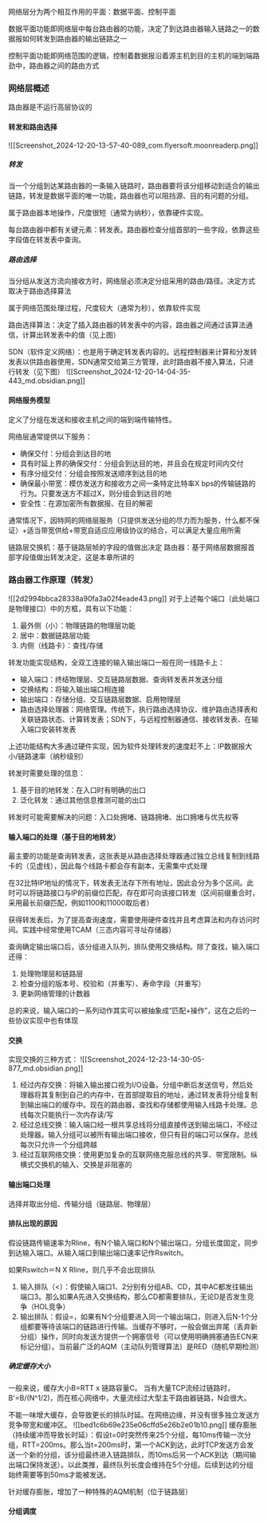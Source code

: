 网络层分为两个相互作用的平面：数据平面、控制平面

数据平面功能即网络层中每台路由器的功能，决定了到达路由器输入链路之一的数据报如何转发到路由器的输出链路之一

控制平面功能即网络范围的逻辑，控制着数据报沿着源主机到目的主机的端到端路劲中，路由器之间的路由方式

### 网络层概述

路由器是不运行高层协议的

#### 转发和路由选择

![[Screenshot_2024-12-20-13-57-40-089_com.flyersoft.moonreaderp.png]]
##### 转发
当一个分组到达某路由器的一条输入链路时，路由器要将该分组移动到适合的输出链路，转发是数据平面的唯一功能，路由器也可以阻挡源、目的有问题的分组。

属于路由器本地操作，尺度很短（通常为纳秒），依靠硬件实现。

每台路由器中都有关键元素：转发表。路由器检查分组首部的一些字段，依靠这些字段值在转发表中查询。

##### 路由选择
当分组从发送方流向接收方时，网络层必须决定分组采用的路由/路径。决定方式取决于路由选择算法

属于网络范围处理过程，尺度较大（通常为秒），依靠软件实现

路由选择算法：决定了插入路由器的转发表中的内容，路由器之间通过该算法通信，计算出转发表中的值（见上图）

SDN（软件定义网络）：也是用于确定转发表内容的。远程控制器来计算和分发转发表以供路由器使用，SDN通常交给第三方管理，此时路由器不接入算法，只进行转发（见下图）
![[Screenshot_2024-12-20-14-04-35-443_md.obsidian.png]]

#### 网络服务模型
定义了分组在发送和接收主机之间的端到端传输特性。

网络层通常提供以下服务：
- 确保交付：分组会到达目的地
- 具有时延上界的确保交付：分组会到达目的地，并且会在规定时间内交付
- 有序分组交付：分组会按照发送顺序到达目的地
- 确保最小带宽：模仿发送方和接收方之间一条特定比特率X bps的传输链路的行为。只要发送方不超过X，则分组会到达目的地
- 安全性：在源加密所有数据报、在目的解密

通常情况下，因特网的网络层服务（只提供发送分组的尽力而为服务，什么都不保证）+适当带宽供给+带宽自适应应用级协议的结合，可以满足大量应用所需

链路层交换机：基于链路层帧的字段的值做出决定
路由器：基于网络层数据报首部字段值做出转发决定，这是本章所讲的

### 路由器工作原理（转发）

![[2d2994bbca28338a90fa3a02f4eade43.png]]
对于上述每个端口（此处端口是物理接口）中的方框，具有以下功能：
1. 最外侧（小）：物理链路的物理层功能
2. 居中：数据链路层功能
3. 内侧（线路卡）：查找/存储

转发功能实现结构，全双工连接的输入输出端口一般在同一线路卡上：
- 输入端口：终结物理层、交互链路层数据、查询转发表并发送分组
- 交换结构：将输入输出端口相连接
- 输出端口：存储分组、交互链路层数据、启用物理层
- 路由选择处理器：网络管理。传统下，执行路由选择协议、维护路由选择表和关联链路状态、计算转发表；SDN下，与远程控制器通信、接收转发表、在输入端口安装转发表

上述功能结构大多通过硬件实现，因为软件处理转发的速度赶不上：IP数据报大小/链路速率（纳秒级别）

转发时需要处理的信息：
1. 基于目的地转发：在入口时有明确的出口
2. 泛化转发：通过其他信息推测可能的出口

转发时可能需要解决的问题：入口处拥堵、链路拥堵、出口拥堵与优先权等

#### 输入端口的处理（基于目的地转发）

最主要的功能是查询转发表，这张表是从路由选择处理器通过独立总线复制到线路卡的（见虚线），因此每个线路卡都会存有副本，无需集中式处理

在32比特IP地址的情况下，转发表无法存下所有地址，因此会分为多个区间。此时可以将链路接口与IP的前缀位匹配，存在即可向该接口转发（区间前缀重合时，采用最长前缀匹配，例如1100和11000取后者）

获得转发表后，为了提高查询速度，需要使用硬件查找并且考虑算法和内存访问时间。实践中经常使用TCAM（三态内容可寻址存储器）

查询确定输出端口后，该分组进入队列，排队使用交换结构。除了查找，输入端口还得：
1. 处理物理层和链路层
2. 检查分组的版本号、校验和（并重写）、寿命字段（并重写）
3. 更新网络管理的计数器

总的来说，输入端口的一系列动作其实可以被抽象成“匹配+操作”，这在之后的一些协议实现中也有体现

#### 交换

实现交换的三种方式：
![[Screenshot_2024-12-23-14-30-05-877_md.obsidian.png]]
1. 经过内存交换：将输入输出接口视为I/O设备。分组中断后发送信号，然后处理器将其复制到自己的内存中，在首部提取目的地址，通过转发表将分组复制到输出端口的缓存中。现在的路由器，查找和存储都使用输入线路卡处理。总线每次只能执行一次内存读/写
2. 经过总线交换：输入端口经一根共享总线将分组直接传送到输出端口，不经过处理器。输入分组可以被所有输出端口接收，但只有目的端口可以保存。总线每次只允许一个分组跨越
3. 经过互联网络交换：使用更加复杂的互联网络克服总线的共享、带宽限制。纵横式交换机的输入、交换是非阻塞的

#### 输出端口处理

选择并取出分组、传输分组（链路层、物理层）

#### 排队出现的原因

假设链路传输速率为Rline，有N个输入端口和N个输出端口，分组长度固定，同步到达输入端口。从输入端口到输出端口速率记作Rswitch。

如果Rswitch＝N X Rline，则几乎不会出现排队

1. 输入排队（<）：假使输入端口1、2分别有分组AB、CD，其中AC都发往输出端口3。那么如果A先进入交换结构，那么CD都需要排队，无论D是否发生竞争（HOL竞争）
2. 输出排队：假设=，如果有N个分组要进入同一个输出端口，则进入后N-1个分组都要等待该端口的链路进行传输。当缓存不够时，一般会做出弃尾（丢弃新分组）操作，同时向发送方提供一个拥塞信号（可以使用明确拥塞通告ECN来标记分组）。当前最广泛的AQM（主动队列管理算法）是RED（随机早期检测）

##### 确定缓存大小

一般来说，缓存大小B=RTT x 链路容量C。
当有大量TCP流经过链路时，B'=B/(N^1/2)，而在核心网络中，大量流经过大型主干路由器链路，N会很大。

不能一味增大缓存，会导致更长的排队时延。在网络边缘，并没有很多独立发送方竞争带宽和缓冲区。
![[bed1c6b69e235e06cffd5e26b2e01b10.png]]
缓存膨胀（持续缓冲而导致长时延）：假设t=0时突然传来25个分组，每10ms传输一次分组，RTT=200ms。那么当t=200ms时，第一个ACK到达，此时TCP发送方会发送一个新的分组，该分组最终进入链路排队，而10ms后另一个ACK到达（期间输出端口保持发送）。以此类推，最终队列长度会维持在5个分组。后续到达的分组始终需要等到50ms才能被发送。

针对缓存膨胀，增加了一种特殊的AQM机制（位于链路层）

#### 分组调度

